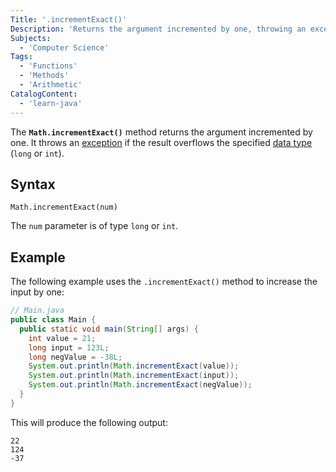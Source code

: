```yaml
---
Title: '.incrementExact()'
Description: 'Returns the argument incremented by one, throwing an exception if the result overflows the datatype.'
Subjects:
  - 'Computer Science'
Tags:
  - 'Functions'
  - 'Methods'
  - 'Arithmetic'
CatalogContent:
  - 'learn-java'
---
```


The **`Math.incrementExact()`** method returns the argument incremented by one. It throws an [exception](https://www.codecademy.com/resources/docs/java/errors) if the result overflows the specified [data type](https://www.codecademy.com/resources/docs/java/data-types) (`long` or `int`).

## Syntax

```pseudo
Math.incrementExact(num)
```

The `num` parameter is of type `long` or `int`.

## Example

The following example uses the `.incrementExact()` method to increase the input by one:

```java
// Main.java
public class Main {
  public static void main(String[] args) {
    int value = 21;
    long input = 123L;
    long negValue = -38L;
    System.out.println(Math.incrementExact(value));
    System.out.println(Math.incrementExact(input));
    System.out.println(Math.incrementExact(negValue));
  }
}
```

This will produce the following output:

```shell
22
124
-37
```
